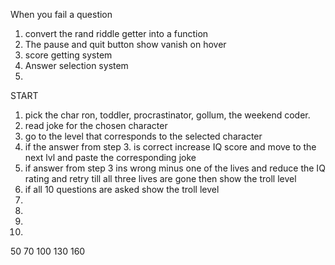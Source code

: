 When you fail a question 
1. convert the rand riddle getter into a function
2. The pause and quit button show vanish on hover
3. score getting system 
4. Answer selection system
5. 

START
1. pick the char ron, toddler, procrastinator, gollum, the weekend coder.
2. read joke for the chosen character
3. go to the level that corresponds to the selected character
4. if the answer from step 3. is correct increase IQ score and move to the next lvl and paste the corresponding joke
5. if answer from step 3 ins wrong minus one of the lives and reduce the IQ rating and retry till all three lives are gone then show the troll level 
6. if all 10 questions are asked show the troll level 
7. 
8. 
9. 
10. 


50
70
100
130
160